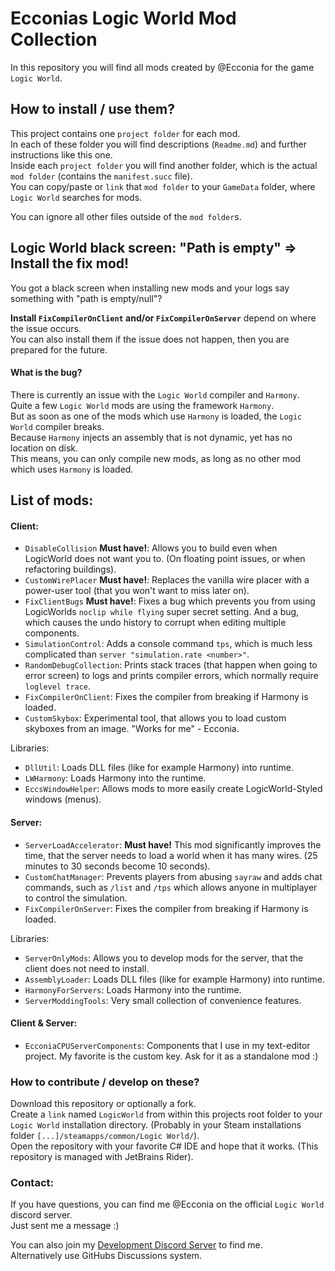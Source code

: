 # Ecconias Logic World Mod Collection

In this repository you will find all mods created by @Ecconia for the game `Logic World`.

## How to install / use them?

This project contains one `project folder` for each mod.\
In each of these folder you will find descriptions (`Readme.md`) and further instructions like this one.\
Inside each `project folder` you will find another folder, which is the actual `mod folder` (contains the `manifest.succ` file).\
You can copy/paste or `link` that `mod folder` to your `GameData` folder, where `Logic World` searches for mods.

You can ignore all other files outside of the `mod folder`s.

## Logic World black screen: "Path is empty" => Install the fix mod!

You got a black screen when installing new mods and your logs say something with "path is empty/null"?

**Install `FixCompilerOnClient` and/or `FixCompilerOnServer`** depend on where the issue occurs.\
You can also install them if the issue does not happen, then you are prepared for the future.

#### What is the bug?

There is currently an issue with the `Logic World` compiler and `Harmony`.\
Quite a few `Logic World` mods are using the framework `Harmony`.\
But as soon as one of the mods which use `Harmony` is loaded, the `Logic World` compiler breaks.\
Because `Harmony` injects an assembly that is not dynamic, yet has no location on disk.\
This means, you can only compile new mods, as long as no other mod which uses `Harmony` is loaded.

## List of mods:

#### Client:

- `DisableCollision` **Must have!**: Allows you to build even when LogicWorld does not want you to. (On floating point issues, or when refactoring buildings).
- `CustomWirePlacer` **Must have!**: Replaces the vanilla wire placer with a power-user tool (that you won't want to miss later on).
- `FixClientBugs` **Must have!**: Fixes a bug which prevents you from using LogicWorlds `noclip while flying` super secret setting. And a bug, which causes the undo history to corrupt when editing multiple components.
- `SimulationControl`: Adds a console command `tps`, which is much less complicated than `server "simulation.rate <number>"`. 
- `RandomDebugCollection`: Prints stack traces (that happen when going to error screen) to logs and prints compiler errors, which normally require `loglevel trace`.
- `FixCompilerOnClient`: Fixes the compiler from breaking if Harmony is loaded.
- `CustomSkybox`: Experimental tool, that allows you to load custom skyboxes from an image. "Works for me" - Ecconia.

Libraries:

- `DllUtil`: Loads DLL files (like for example Harmony) into runtime.
- `LWHarmony`: Loads Harmony into the runtime.
- `EccsWindowHelper`: Allows mods to more easily create LogicWorld-Styled windows (menus).

#### Server:

- `ServerLoadAccelerator`: **Must have!** This mod significantly improves the time, that the server needs to load a world when it has many wires. (25 minutes to 30 seconds become 10 seconds).
- `CustomChatManager`: Prevents players from abusing `sayraw` and adds chat commands, such as `/list` and `/tps` which allows anyone in multiplayer to control the simulation. 
- `FixCompilerOnServer`: Fixes the compiler from breaking if Harmony is loaded.

Libraries:

- `ServerOnlyMods`: Allows you to develop mods for the server, that the client does not need to install.
- `AssemblyLoader`: Loads DLL files (like for example Harmony) into runtime.
- `HarmonyForServers`: Loads Harmony into the runtime.
- `ServerModdingTools`: Very small collection of convenience features.

#### Client & Server:

- `EcconiaCPUServerComponents`: Components that I use in my text-editor project. My favorite is the custom key. Ask for it as a standalone mod :)

### How to contribute / develop on these?

Download this repository or optionally a fork.\
Create a `link` named `LogicWorld` from within this projects root folder to your `Logic World` installation directory. (Probably in your Steam installations folder `[...]/steamapps/common/Logic World/`).\
Open the repository with your favorite C# IDE and hope that it works. (This repository is managed with JetBrains Rider).

### Contact:

If you have questions, you can find me @Ecconia on the official `Logic World` discord server.\
Just sent me a message :)

You can also join my [Development Discord Server](https://discord.com/invite/dYYxNvp) to find me.\
Alternatively use GitHubs Discussions system.
